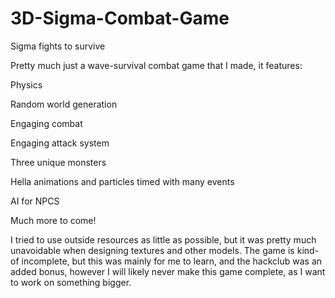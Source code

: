 # 3D-Sigma-Combat-Game
Sigma fights to survive

Pretty much just a wave-survival combat game that I made, it features:

 Physics 

Random world generation 

Engaging combat 

Engaging attack system 

Three unique monsters 

Hella animations and particles timed with many events 

AI for NPCS 

Much more to come!

I tried to use outside resources as little as possible, but it was pretty much unavoidable when designing textures and other models. The game is kind-of incomplete, but this was mainly for me to learn, and the hackclub was an added bonus, however I will likely never make this game complete, as I want to work on something bigger.
